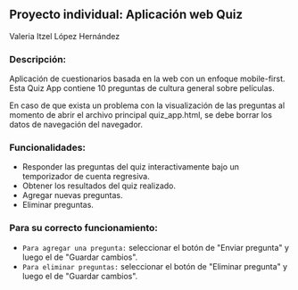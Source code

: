 ## Proyecto individual: Aplicación web Quiz
Valeria Itzel López Hernández

### Descripción:

Aplicación de cuestionarios basada en la web con un enfoque mobile-first. Esta Quiz App contiene 10 preguntas de cultura general sobre películas.

En caso de que exista un problema con la visualización de las preguntas al momento de abrir el archivo principal quiz_app.html, se debe borrar los datos de navegación del navegador.

### Funcionalidades:

- Responder las preguntas del quiz interactivamente bajo un temporizador de cuenta regresiva.
- Obtener los resultados del quiz realizado.
- Agregar nuevas preguntas.
- Eliminar preguntas.

### Para su correcto funcionamiento:

- `Para agregar una pregunta:` seleccionar el botón de "Enviar pregunta" y luego el de "Guardar cambios".
- `Para eliminar preguntas:` seleccionar el botón de "Eliminar pregunta" y luego el de "Guardar cambios".
